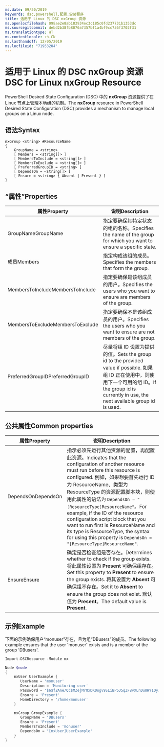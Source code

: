 ```yaml
---
ms.date: 09/20/2019
keywords: dsc,powershell,配置,安装程序
title: 适用于 Linux 的 DSC nxGroup 资源
ms.openlocfilehash: 098ae2e8ab183934ec3c185c0fd237731b1353dc
ms.sourcegitcommit: debd2b38fb8070a7357bf1a4bf9cc736f3702f31
ms.translationtype: HT
ms.contentlocale: zh-CN
ms.lasthandoff: 12/05/2019
ms.locfileid: "71953204"
---
```

# <a name="dsc-for-linux-nxgroup-resource"></a><span data-ttu-id="db4b3-103">适用于 Linux 的 DSC nxGroup 资源</span><span class="sxs-lookup"><span data-stu-id="db4b3-103">DSC for Linux nxGroup Resource</span></span>

<span data-ttu-id="db4b3-104">PowerShell Desired State Configuration (DSC) 中的 **nxGroup** 资源提供了在 Linux 节点上管理本地组的机制。</span><span class="sxs-lookup"><span data-stu-id="db4b3-104">The **nxGroup** resource in PowerShell Desired State Configuration (DSC) provides a mechanism to manage local groups on a Linux node.</span></span>

## <a name="syntax"></a><span data-ttu-id="db4b3-105">语法</span><span class="sxs-lookup"><span data-stu-id="db4b3-105">Syntax</span></span>

```Syntax
nxGroup <string> #ResourceName
{
    GroupName = <string>
    [ Members = <string[]> ]
    [ MembersToInclude = <string[]> ]
    [ MembersToExclude = <string[]> ]
    [ PreferredGroupID = <string> ]
    [ DependsOn = <string[]> ]
    [ Ensure = <string> { Absent | Present } ]
}
```

## <a name="properties"></a><span data-ttu-id="db4b3-106">“属性”</span><span class="sxs-lookup"><span data-stu-id="db4b3-106">Properties</span></span>

|<span data-ttu-id="db4b3-107">属性</span><span class="sxs-lookup"><span data-stu-id="db4b3-107">Property</span></span> |<span data-ttu-id="db4b3-108">说明</span><span class="sxs-lookup"><span data-stu-id="db4b3-108">Description</span></span> |
|---|---|
|<span data-ttu-id="db4b3-109">GroupName</span><span class="sxs-lookup"><span data-stu-id="db4b3-109">GroupName</span></span> |<span data-ttu-id="db4b3-110">指定要确保其特定状态的组的名称。</span><span class="sxs-lookup"><span data-stu-id="db4b3-110">Specifies the name of the group for which you want to ensure a specific state.</span></span> |
|<span data-ttu-id="db4b3-111">成员</span><span class="sxs-lookup"><span data-stu-id="db4b3-111">Members</span></span> |<span data-ttu-id="db4b3-112">指定构成该组的成员。</span><span class="sxs-lookup"><span data-stu-id="db4b3-112">Specifies the members that form the group.</span></span> |
|<span data-ttu-id="db4b3-113">MembersToInclude</span><span class="sxs-lookup"><span data-stu-id="db4b3-113">MembersToInclude</span></span> |<span data-ttu-id="db4b3-114">指定要确保是该组成员的用户。</span><span class="sxs-lookup"><span data-stu-id="db4b3-114">Specifies the users who you want to ensure are members of the group.</span></span> |
|<span data-ttu-id="db4b3-115">MembersToExclude</span><span class="sxs-lookup"><span data-stu-id="db4b3-115">MembersToExclude</span></span> |<span data-ttu-id="db4b3-116">指定要确保不是该组成员的用户。</span><span class="sxs-lookup"><span data-stu-id="db4b3-116">Specifies the users who you want to ensure are not members of the group.</span></span> |
|<span data-ttu-id="db4b3-117">PreferredGroupID</span><span class="sxs-lookup"><span data-stu-id="db4b3-117">PreferredGroupID</span></span> |<span data-ttu-id="db4b3-118">尽量将组 ID 设置为提供的值。</span><span class="sxs-lookup"><span data-stu-id="db4b3-118">Sets the group id to the provided value if possible.</span></span> <span data-ttu-id="db4b3-119">如果组 ID 正在使用中，则使用下一个可用的组 ID。</span><span class="sxs-lookup"><span data-stu-id="db4b3-119">If the group id is currently in use, the next available group id is used.</span></span> |

## <a name="common-properties"></a><span data-ttu-id="db4b3-120">公共属性</span><span class="sxs-lookup"><span data-stu-id="db4b3-120">Common properties</span></span>

|<span data-ttu-id="db4b3-121">属性</span><span class="sxs-lookup"><span data-stu-id="db4b3-121">Property</span></span> |<span data-ttu-id="db4b3-122">说明</span><span class="sxs-lookup"><span data-stu-id="db4b3-122">Description</span></span> |
|---|---|
|<span data-ttu-id="db4b3-123">DependsOn</span><span class="sxs-lookup"><span data-stu-id="db4b3-123">DependsOn</span></span> |<span data-ttu-id="db4b3-124">指示必须先运行其他资源的配置，再配置此资源。</span><span class="sxs-lookup"><span data-stu-id="db4b3-124">Indicates that the configuration of another resource must run before this resource is configured.</span></span> <span data-ttu-id="db4b3-125">例如，如果想要首先运行 ID 为 ResourceName、类型为 ResourceType 的资源配置脚本块，则使用此属性的语法为 `DependsOn = "[ResourceType]ResourceName"`。</span><span class="sxs-lookup"><span data-stu-id="db4b3-125">For example, if the ID of the resource configuration script block that you want to run first is ResourceName and its type is ResourceType, the syntax for using this property is `DependsOn = "[ResourceType]ResourceName"`.</span></span> |
|<span data-ttu-id="db4b3-126">Ensure</span><span class="sxs-lookup"><span data-stu-id="db4b3-126">Ensure</span></span> |<span data-ttu-id="db4b3-127">确定是否检查组是否存在。</span><span class="sxs-lookup"><span data-stu-id="db4b3-127">Determines whether to check if the group exists.</span></span> <span data-ttu-id="db4b3-128">将此属性设置为 **Present** 可确保组存在。</span><span class="sxs-lookup"><span data-stu-id="db4b3-128">Set this property to **Present** to ensure the group exists.</span></span> <span data-ttu-id="db4b3-129">将其设置为 **Absent** 可确保组不存在。</span><span class="sxs-lookup"><span data-stu-id="db4b3-129">Set it to **Absent** to ensure the group does not exist.</span></span> <span data-ttu-id="db4b3-130">默认值为 **Present**。</span><span class="sxs-lookup"><span data-stu-id="db4b3-130">The default value is **Present**.</span></span> |

## <a name="example"></a><span data-ttu-id="db4b3-131">示例</span><span class="sxs-lookup"><span data-stu-id="db4b3-131">Example</span></span>

<span data-ttu-id="db4b3-132">下面的示例确保用户“monuser”存在，且为组“DBusers”的成员。</span><span class="sxs-lookup"><span data-stu-id="db4b3-132">The following example ensures that the user 'monuser' exists and is a member of the group 'DBusers'.</span></span>

```powershell
Import-DSCResource -Module nx

Node $node
{
    nxUser UserExample {
       UserName = 'monuser'
       Description = 'Monitoring user'
       Password = '$6$fZAne/Qc$MZejMrOxDK0ogv9SLiBP5J5qZFBvXLnDu8HY1Oy7ycX.Y3C7mGPUfeQy3A82ev3zIabhDQnj2ayeuGn02CqE/0'
       Ensure = 'Present'
       HomeDirectory = '/home/monuser'
    }

    nxGroup GroupExample {
       GroupName = 'DBusers'
       Ensure = 'Present'
       MembersToInclude = 'monuser'
       DependsOn = '[nxUser]UserExample'
    }
}
```